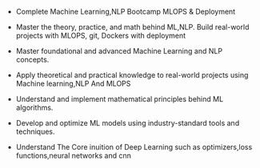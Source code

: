 * Complete Machine Learning,NLP Bootcamp MLOPS & Deployment


* Master the theory, practice, and math behind ML,NLP. Build real-world projects with MLOPS, git, Dockers with deployment


* Master foundational and advanced Machine Learning and NLP concepts.
* Apply theoretical and practical knowledge to real-world projects using Machine learning,NLP And MLOPS
* Understand and implement mathematical principles behind ML algorithms.
* Develop and optimize ML models using industry-standard tools and techniques.
* Understand The Core inuition of Deep Learning such as optimizers,loss functions,neural networks and cnn